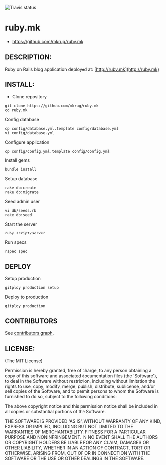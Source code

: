 ![Travis status](https://travis-ci.org/mkrug/ruby.mk.png)

# ruby.mk

* https://github.com/mkrug/ruby.mk


## DESCRIPTION:

Ruby on Rails blog application deployed at: [http://ruby.mk](http://ruby.mk)


## INSTALL:

- Clone repository

```
git clone https://github.com/mkrug/ruby.mk
cd ruby.mk
```

Config database

```
cp config/database.yml.template config/database.yml
vi config/database.yml
```

Configure application

```
cp config/config.yml.template config/config.yml
```

Install gems

```
bundle install
```

Setup database

```
rake db:create
rake db:migrate
```

Seed admin user

```
vi db/seeds.rb
rake db:seed
```

Start the server

```
ruby script/server
```

Run specs

```
rspec spec
```


## DEPLOY

 Setup production

```
gitploy production setup
```

Deploy to production

```
gitploy production
```


## CONTRIBUTORS

See [contributors graph](https://github.com/mkrug/ruby.mk/graphs/contributors).



## LICENSE:

(The MIT License)

Permission is hereby granted, free of charge, to any person obtaining
a copy of this software and associated documentation files (the
'Software'), to deal in the Software without restriction, including
without limitation the rights to use, copy, modify, merge, publish,
distribute, sublicense, and/or sell copies of the Software, and to
permit persons to whom the Software is furnished to do so, subject to
the following conditions:

The above copyright notice and this permission notice shall be
included in all copies or substantial portions of the Software.

THE SOFTWARE IS PROVIDED 'AS IS', WITHOUT WARRANTY OF ANY KIND,
EXPRESS OR IMPLIED, INCLUDING BUT NOT LIMITED TO THE WARRANTIES OF
MERCHANTABILITY, FITNESS FOR A PARTICULAR PURPOSE AND NONINFRINGEMENT.
IN NO EVENT SHALL THE AUTHORS OR COPYRIGHT HOLDERS BE LIABLE FOR ANY
CLAIM, DAMAGES OR OTHER LIABILITY, WHETHER IN AN ACTION OF CONTRACT,
TORT OR OTHERWISE, ARISING FROM, OUT OF OR IN CONNECTION WITH THE
SOFTWARE OR THE USE OR OTHER DEALINGS IN THE SOFTWARE.
